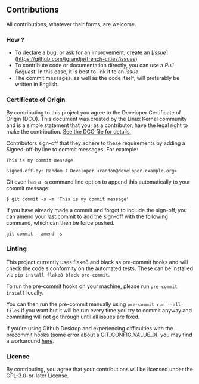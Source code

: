 ## Contributions

All contributions, whatever their forms, are welcome.

### How ?

* To declare a bug, or ask for an improvement, create an [*issue*] (https://github.com/tgrandje/french-cities/issues)
* To contribute code or documentation directly, you can use a *Pull Request*. In this case, it is best to link it to an *issue*.
* The commit messages, as well as the code itself, will preferably be written in English.

### Certificate of Origin

By contributing to this project you agree to the Developer Certificate of Origin (DCO). This document was created by the Linux Kernel community and is a simple statement that you, as a contributor, have the legal right to make the contribution. [See the DCO file for details.](https://developercertificate.org/)

Contributors sign-off that they adhere to these requirements by adding a Signed-off-by line to commit messages. For example:

```
This is my commit message

Signed-off-by: Random J Developer <random@developer.example.org>
```

Git even has a -s command line option to append this automatically to your commit message:
```
$ git commit -s -m 'This is my commit message'
```

If you have already made a commit and forgot to include the sign-off, you can amend your last commit to add the sign-off with the following command, which can then be force pushed.
```
git commit --amend -s
```

### Linting

This project currently uses flake8 and black as pre-commit hooks and will check the code's conformity on the automated tests.
These can be installed via ``pip install flake8 black pre-commit``.

To run the pre-commit hooks on your machine, please run `pre-commit install` locally.

You can then run the pre-commit manually using `pre-commit run --all-files` if you want but it will be run every time you try to commit anyway and commiting will not go through until all issues are fixed.

If you're using Github Desktop and experiencing difficulties with the precommit hooks (some error about a GIT_CONFIG_VALUE_0), you may find a workaround [here](https://stackoverflow.com/questions/78695471/pre-commit-error-missing-config-value-git-config-value-0#answer-78862203).

### Licence

By contributing, you agree that your contributions will be licensed under the GPL-3.0-or-later License.
